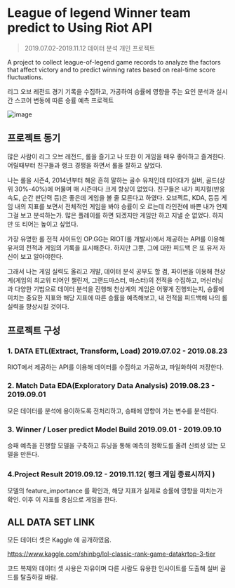 # League of legend Winner team predict to Using Riot API

> 2019.07.02-2019.11.12 데이터 분석 개인 프로젝트

A project to collect league-of-legend game records to analyze the factors that affect victory and to predict winning rates based on real-time score fluctuations.

리그 오브 레전드 경기 기록을 수집하고, 가공하여 승률에 영향을 주는 요인 분석과 실시간 스코어 변동에 따른 승률 예측 프로젝트

![image](https://i.imgur.com/8YdHEAB.jpg)

## 프로젝트 동기

많은 사람이 리그 오브 레전드, 롤을 즐기고 나 또한 이 게임을 매우 좋아하고 즐겨한다. 어릴때부터 친구들과 랭크 경쟁을 하면서 롤을 잘하고 싶었다.

나는 롤을 시즌4, 2014년부터 해온 흔히 말하는 골수 유저인데 티어대가 실버, 골드(상위 30%-40%)에 머물며 매 시즌마다 크게 향상이 없었다. 친구들은 내가  피지컬(반응속도, 순간 판단력 등)은 좋은데 게임을 볼 줄 모른다고 하였다. 오브젝트, KDA, 등등 게임 내의 지표를 보면서 전체적인 게임을 봐야 승률이 오   르는데 라인전에 바쁜 내가 언제 그걸 보고 분석하는가. 많은 플레이를 하면 되겠지만 게임만 하고 지낼 순 없었다. 하지만 또 티어는 높이고 싶었다.

가장 유명한 롤 전적 사이트인 OP.GG는 RIOT(롤 개발사)에서 제공하는 API를 이용해 유저의 전적과 게임의 기록을 표시해준다. 하지만 그뿐, 그에 대한 피드백  은 또 유저 자신이 보고 알아야한다.

그래서 나는 게임 실력도 올리고 개발, 데이터 분석 공부도 할 겸, 파이썬을 이용해 천상계(게임의 최고위 티어인 챌린저, 그랜드마스터, 마스터)의 전적을 수집하고, 머신러닝과 다양한 기법으로 데이터 분석을 진행해 천상계의 게임은 어떻게 진행되는지, 승률에 미치는 중요한 지표와 해당 지표에 따른 승률을 예측해보고, 내 전적을 피드백해 나의 롤 실력을 향상시킬 것이다.

## 프로젝트 구성

### 1. DATA ETL(Extract, Transform, Load) 2019.07.02 - 2019.08.23

RIOT에서 제공하는 API를 이용해 데이터를 수집하고 가공하고, 파일화하여 저장한다.

### 2. Match Data EDA(Exploratory Data Analysis) 2019.08.23 - 2019.09.01

모은 데이터를 분석에 용이하도록 전처리하고, 승패에 영향이 가는 변수를 분석한다.

### 3. Winner / Loser predict Model Build 2019.09.01 - 2019.09.10

승패 예측을 진행할 모델을 구축하고 튜닝을 통해 예측의 정확도를 올려 신뢰성 있는 모델을 만든다.

### 4.Project Result 2019.09.12 - 2019.11.12( 랭크 게임 종료시까지 )

모델의 feature_importance 를 확인과, 해당 지표가 실제로 승률에 영향을 미치는가 확인.
이후 이 지표를 중심으로 게임을 한다.

## ALL DATA SET LINK

모든 데이터 셋은 Kaggle 에 공개하였음.

<https://www.kaggle.com/shinbg/lol-classic-rank-game-datakrtop-3-tier>

코드 복제와 데이터 셋 사용은 자유이며 다른 사람도 유용한 인사이트를 도출해 실버 골드를 탈출하길 바람.
